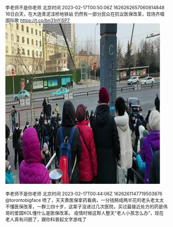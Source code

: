 李老师不是你老师 北京时间 2023-02-17T00:50:06Z 1626262657060814848<br>16日白天，在大连青泥洼桥地铁站
仍然有一部分民众在抗议医保改革，现场齐唱国际歌 https://t.co/bn31nYj5P7<br><img src='/temp/video/2023/x-Month-2/i-Day-17/whyyoutouzhele/1626262657060814848_0.jpg' width='480' height='500'><br><br>李老师不是你老师 北京时间 2023-02-17T00:44:06Z 1626261147719503876<br>@torontobigface 喷了，天天靠医保拿药看病，一分钱掰成两半花的老头老太太不懂医保改革，一群三四十岁，这辈子没进过几次医院，买过最接近处方的药是伟哥的爱国KOL懂什么是医保改革。
疫情时候这帮人整天“老人小孩怎么办”，现在老人真有问题了，跟你科普起文字游戏了<br><br><br>